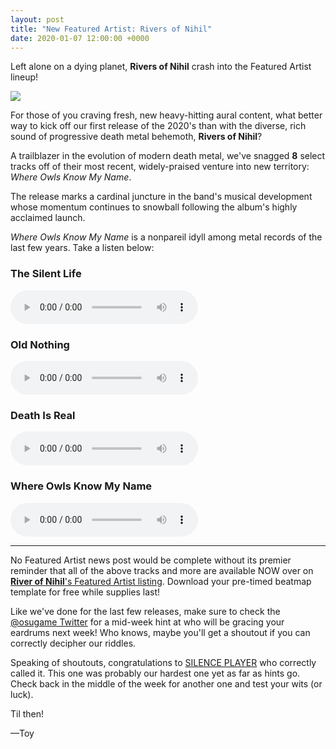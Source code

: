 ```yaml
---
layout: post
title: "New Featured Artist: Rivers of Nihil"
date: 2020-01-07 12:00:00 +0000
---
```


Left alone on a dying planet, **Rivers of Nihil** crash into the Featured Artist lineup!

![](https://assets.ppy.sh/artists/63/header.jpg)

For those of you craving fresh, new heavy-hitting aural content, what better way to kick off our first release of the 2020's than with the diverse, rich sound of progressive death metal behemoth, **Rivers of Nihil**?

A trailblazer in the evolution of modern death metal, we've snagged **8** select tracks off of their most recent, widely-praised venture into new territory: *Where Owls Know My Name*.

The release marks a cardinal juncture in the band's musical development whose momentum continues to snowball following the album's highly acclaimed launch.

*Where Owls Know My Name* is a nonpareil idyll among metal records of the last few years. Take a listen below:

### The Silent Life

<audio controls>
    <source src="https://assets.ppy.sh/artists/63/previews/1766.mp3" type="audio/mpeg">
</audio>

### Old Nothing

<audio controls>
    <source src="https://assets.ppy.sh/artists/63/previews/1764.mp3" type="audio/mpeg">
</audio>

### Death Is Real

<audio controls>
    <source src="https://assets.ppy.sh/artists/63/previews/1762.mp3" type="audio/mpeg">
</audio>

### Where Owls Know My Name

<audio controls>
    <source src="https://assets.ppy.sh/artists/63/previews/1767.mp3" type="audio/mpeg">
</audio>

---

No Featured Artist news post would be complete without its premier reminder that all of the above tracks and more are available NOW over on [**River of Nihil**'s Featured Artist listing](https://osu.ppy.sh/beatmaps/artists/63). Download your pre-timed beatmap template for free while supplies last!

Like we've done for the last few releases, make sure to check the [@osugame Twitter](https://twitter.com/osugame) for a mid-week hint at who will be gracing your eardrums next week! Who knows, maybe you'll get a shoutout if you can correctly decipher our riddles. 

Speaking of shoutouts, congratulations to [SILENCE PLAYER](https://osu.ppy.sh/users/6381153) who correctly called it. This one was probably our hardest one yet as far as hints go. Check back in the middle of the week for another one and test your wits (or luck).

Til then!

—Toy